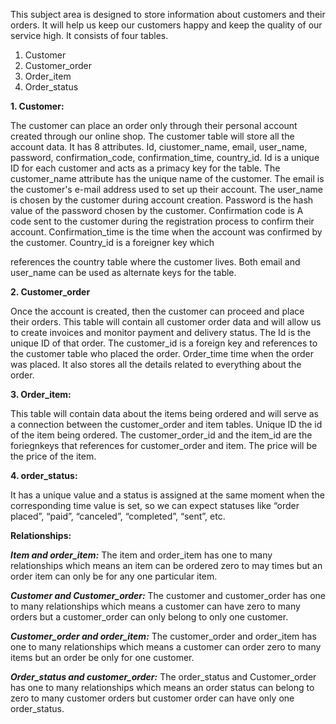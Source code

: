 This subject area is designed to store information about customers and their orders. It will help us keep our customers happy and keep the quality of our service high. It consists of four tables.

1. Customer  
2. Customer_order 
3. Order_item  
4. Order_status

**1. Customer:**

The customer can place an order only through their personal account created through our online shop. The customer table will store all the account data. It has 8 attributes. Id, ciustomer_name, email, user_name, password, confirmation_code, confirmation_time, country_id. Id is a unique ID for each customer and acts as a primacy key for the table. The customer_name attribute has the unique name of the customer. The email is the customer's e-mail address used to set up their account. The user_name is chosen by the customer during account creation. Password is the hash value of the password chosen by the customer. Confirmation code is A code sent to the customer during the registration process to confirm their account. Confirmation_time is the time when the account was confirmed by the customer. Country_id is a foreigner key which

references the country table where the customer lives. Both email and user_name can be used as alternate keys for the table.

**2. Customer_order**

Once the account is created, then the customer can proceed and place their orders. This table will contain all customer order data and will allow us to create invoices and monitor payment and delivery status. The Id is the unique ID of that order. The customer_id is a foreign key and references to the customer table who placed the order. Order_time time when the order was placed. It also stores all the details related to everything about the order.

**3. Order_item:**

This table will contain data about the items being ordered and will serve as a connection between the customer_order and item tables. Unique ID the id of the item being ordered. The customer_order_id and the item_id are the foriegnkeys that references for customer_order and item. The price will be the price of the item.

**4. order_status:**

It has a unique value and a status is assigned at the same moment when the corresponding time value is set, so we can expect statuses like “order placed”, “paid”, “canceled”, “completed”, “sent”, etc.

**Relationships:**

***Item and order_item:*** The item and order_item has one to many relationships which means an item can be ordered zero to may times but an order item can only be for any one particular item.

***Customer and Customer_order:*** The customer and customer_order has one to many relationships which means a customer can have zero to many orders but a customer_order can only belong to only one customer.

***Customer_order and order_item:*** The customer_order and order_item has one to many relationships which means a customer can order zero to many items but an order be only for one customer.

***Order_status and customer_order:*** The order_status and Customer_order has one to many relationships which means an order status can belong to zero to many customer orders but customer order can have only one order_status.

